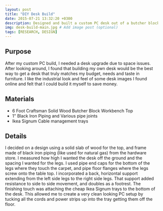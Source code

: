 ```yaml
---
layout: post
title: "DIY Desk Build"
date: 2015-07-21 13:32:20 +0300
description: Designed and built a custom PC desk out of a butcher block top and black iron pipe. # Add post description (optional)
img: desk-build-main.jpg # Add image post (optional)
tags: [RESEARCH, DESIGN]
---
```


## Purpose
After my custom PC build, I needed a desk upgrade due to space issues. After looking around, I found that building my own desk would be the best way to get a desk that truly matches my budget, needs and taste in furniture.  I like the industrial look and feel of some desk images I found online and felt that I could build it myself to save money.

## Materials
* 6 Foot Craftsman Solid Wood Butcher Block Workbench Top
* 1" Black Iron Piping and Various pipe joints
* Ikea Signum Cable management trays

## Details
I decided on a design using a solid slab of wood for the top, and frame made of black iron piping (like used for natural gas) from the hardware store. I measured how high I wanted the desk off the ground and the spacing I wanted for the legs. I used pipe end caps for the bottom of the legs where they touch the carpet, and pipe floor flanges where the legs screw onto the table top. I incorporated a back, horizontal support extending from the left side legs to the right side legs. That support added resistance to side to side movement, and doubles as a footrest. The finishing touch was attaching the cheap Ikea Signum trays to the bottom of the desk. This allowed me to create a very clean looking PC setup by tucking all the cords and power strips up into the tray getting them off the floor.
